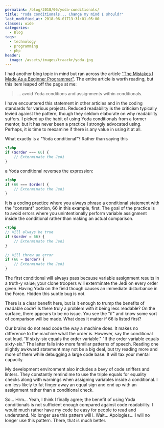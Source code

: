```yaml
---
permalink: /blog/2018/06/yoda-conditionals/
title: "Yoda conditionals... Change my mind I should?"
last_modified_at: 2018-06-01T13:31:01-05:00
classes: wide
categories:
  - Blog
tags:
  - technology
  - programming
  - php
header:
  image: /assets/images/traackr/yoda.jpg
---
```


I had another blog topic in mind but ran across the article ["The Mistakes I Made As a Beginner Programmer"](http://web.archive.org/web/20190305144856/https://medium.com/@samerbuna/the-mistakes-i-made-as-a-beginner-programmer-ac8b3e54c312).
The entire article is worth reading, but this item leaped off the page at me:

> ... avoid Yoda conditions and assignments within conditionals.

I have encountered this statement in other articles and in the coding standards for various projects. Reduced readability
is the criticism typically levied against the pattern, though they seldom elaborate on why readability suffers. I picked
up the habit of using Yoda conditionals from a former mentor, but it has never been a practice I strongly advocated using.
Perhaps, it is time to reexamine if there is any value in using it at all.

What exactly is a "Yoda conditional"? Rather than saying this

```php
<?php
if ($order === 66) {
    // Exterminate the Jedi
}
```

a Yoda conditional reverses the expression:

```php
<?php
if (66 === $order) {
    // Exterminate the Jedi
}
```

It is a coding practice where you always phrase a conditional statement with the "constant" portion, 66 in this example,
first. The goal of the practice is to avoid errors where you unintentionally perform variable assignment inside the
conditional rather than making an actual comparison.

```php
<?php
// Will always be true
if ($order = 66) {
    // Exterminate the Jedi
}
 
// Will throw an error
if (66 = $order) {
    // Exterminate the Jedi
}
```

The first conditional will always pass because variable assignment results in a truth-y value; your clone troopers will
exterminate the Jedi on every order given. Having Yoda on the field though causes an immediate disturbance in the Force.
Hidden this subtle bug is not.

There is a clear benefit here, but is it enough to trump the benefits of readable code? Is there truly a problem with it
being less readable? On the surface, there appears to be no issue. You see the "if" and know some sort of comparison will
be made. What does it matter if 66 is listed first?

Our brains do not read code the way a machine does. It makes no difference to the machine what the order is. However, say
the conditional out loud. "If sixty-six equals the order variable." "If the order variable equals sixty-six." The latter
falls into more familiar patterns of speech. Reading one slightly awkward statement may not be a big deal, but try reading
more and more of them while debugging a large code base. It will tax your mental capacity.

My development environment also includes a bevy of code sniffers and linters. They constantly remind me to use the triple
equals for equality checks along with warnings when assigning variables inside a conditional. I am less likely to fat
finger away an equal sign and end up with an assignment rather than a conditional check.

So... Hrm... Yeah, I think I finally agree; the benefit of using Yoda conditionals is not sufficient enough compared
against code readability. I would much rather have my code be easy for people to read and understand. No longer use this
pattern will I. Wait... Apologies... I will no longer use this pattern. There, that is much better.